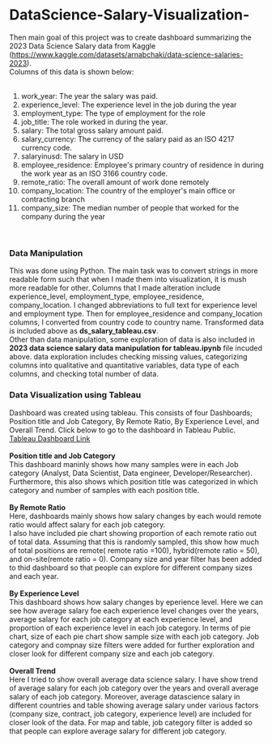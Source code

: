 # DataScience-Salary-Visualization-

Then main goal of this project was to create dashboard summarizing the 2023 Data Science Salary data from Kaggle (https://www.kaggle.com/datasets/arnabchaki/data-science-salaries-2023).<br />
Columns of this data is shown below: <br />
<br />
1. work_year: The year the salary was paid.<br />
2. experience_level: The experience level in the job during the year<br />
3. employment_type: The type of employment for the role<br />
4. job_title: The role worked in during the year.<br />
5. salary: The total gross salary amount paid.<br />
6. salary_currency: The currency of the salary paid as an ISO 4217 currency code.<br />
7. salaryinusd: The salary in USD<br />
8. employee_residence: Employee's primary country of residence in during the work year as an ISO 3166 country code.<br />
9. remote_ratio: The overall amount of work done remotely<br />
10. company_location: The country of the employer's main office or contracting branch<br />
11. company_size: The median number of people that worked for the company during the year<br />
<br />

### Data Manipulation 
This was done using Python. The main task was to convert strings in more readable form such that when I made them into visualization, it is mush more readable for other.
Columns that I made alteration include experience_level, employment_type, employee_residence, company_location. I changed abbreviations to full text for experience level and employment type. Then for employee_residence and company_location columns, I converted from country code to country name. Transformed data is included above as **ds_salary_tableau.csv**.<br /> 
Other than data manipulation, some exploration of data is also included in **2023 data science salary data manipulation for tableau.ipynb** file incuded above. data exploration includes checking missing values, categorizing columns into qualitative and quantitative variables, data type of each columns, and checking total number of data.  

### Data Visualization using Tableau
Dashboard was created using tableau. This consists of four Dashboards; Position title and Job Category, By Remote Ratio, By Experience Level, and Overall Trend. Click below to go to the dashboard in Tableau Public. <br />
[Tableau Dashboard Link](https://public.tableau.com/views/SummaryofDataScienceSalary/TrendofAvg_Salary?:language=en-US&:display_count=n&:origin=viz_share_link) <br />
<br />
**Position title and Job Category**<br />
This dashboard maninly shows how many samples were in each Job category (Analyst, Data Scientist, Data engineer, Developer/Researcher). <br />
Furthermore, this also shows which position title was categorized in which category and number of samples with each position title.<br />
<br />
**By Remote Ratio**<br />
Here, dashboards mainly shows how salary changes by each would remote ratio would affect salary for each job category. <br />
I also have included pie chart showing proportion of each remote ratio out of total data. Assuming that this is randomly sampled, this show how much of total positions are remote( remote ratio =100), hybrid(remote ratio = 50), and on-site(remote ratio = 0). Company size and year filter has been added to thid dashboard so that people can explore for different company sizes and each year. <br/>
<br />
**By Experience Level**<br />
This dashboard shows how salary changes by eperience level. Here we can see how average salary foe each experience level changes over the years, average salary for each job category at each experience level, and proportion of each experience level in each job category. In terms of pie chart, size of each pie chart show sample size with each job category. Job category and compnay size filters were added for further exploration and closer look for different company size and each job category. <br />
<br />
**Overall Trend**<br />
Here I tried to show overall average data science salary. I have show trend of average salary for each job category over the years and overall average salary of each job category. Moreover, average datascience salary in different countries and table showing average salary under various factors (company size, contract, job category, experience level) are included for closer look of the data. For map and table, job category filter is added so that people can explore average salary for different job category.<br />
<br />

